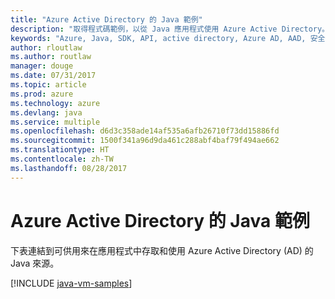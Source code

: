 ```yaml
---
title: "Azure Active Directory 的 Java 範例"
description: "取得程式碼範例，以從 Java 應用程式使用 Azure Active Directory。"
keywords: "Azure, Java, SDK, API, active directory, Azure AD, AAD, 安全性, 登入, 驗證, SSO, SAML"
author: rloutlaw
ms.author: routlaw
manager: douge
ms.date: 07/31/2017
ms.topic: article
ms.prod: azure
ms.technology: azure
ms.devlang: java
ms.service: multiple
ms.openlocfilehash: d6d3c358ade14af535a6afb26710f73dd15886fd
ms.sourcegitcommit: 1500f341a96d9da461c288abf4baf79f494ae662
ms.translationtype: HT
ms.contentlocale: zh-TW
ms.lasthandoff: 08/28/2017
---
```

# <a name="java-samples-for-azure-active-directory"></a>Azure Active Directory 的 Java 範例

下表連結到可供用來在應用程式中存取和使用 Azure Active Directory (AD) 的 Java 來源。

[!INCLUDE [java-vm-samples](includes/java-aad-samples.md)]